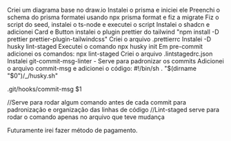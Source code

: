 Criei um diagrama base no draw.io
Instalei o prisma e iniciei ele
Preenchi o schema do prisma formatei usando npx prisma format e fiz a migrate
Fiz o script do seed, instalei o ts-node e executei o script
Instalei o shadcn e adicionei Card e Button
instalei o plugin prettier do tailwind "npm install -D prettier prettier-plugin-tailwindcss"
Criei o arquivo .prettierrc
Instalei -D husky lint-staged
Executei o comando npx husky init
Em pre-commit adicionei os comandos:
npx lint-staged
Criei o arquivo .lintstagedrc.json
Instalei git-commit-msg-linter - Serve para padronizar os commits
Adicionei o arquivo commit-msg e adicionei o código:
#!/bin/sh
. "$(dirname "$0")/\_/husky.sh"

.git/hooks/commit-msg $1

//Serve para rodar algum comando antes de cada commit para padronização e organização das linhas de código
//Lint-staged serve para rodar o comando apenas no arquivo que teve mudança


Futuramente irei fazer método de pagamento.